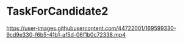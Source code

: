 # TaskForCandidate2

https://user-images.githubusercontent.com/44722001/169599330-9cd9e330-f6b5-41b1-af5d-06f1b0c72338.mp4
